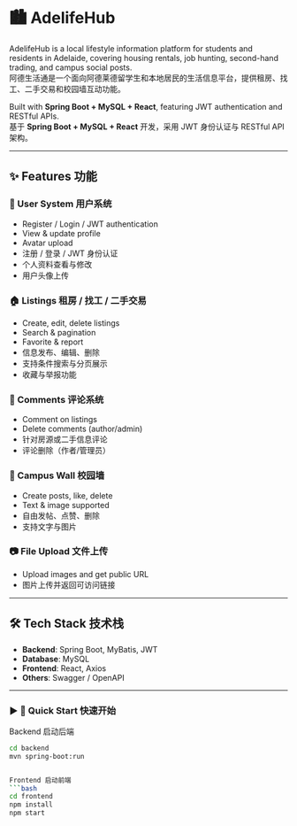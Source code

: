 # 🏙️ AdelifeHub

AdelifeHub is a local lifestyle information platform for students and residents in Adelaide, covering housing rentals, job hunting, second-hand trading, and campus social posts.  
阿德生活通是一个面向阿德莱德留学生和本地居民的生活信息平台，提供租房、找工、二手交易和校园墙互动功能。  

Built with **Spring Boot + MySQL + React**, featuring JWT authentication and RESTful APIs.  
基于 **Spring Boot + MySQL + React** 开发，采用 JWT 身份认证与 RESTful API 架构。  

---

## ✨ Features 功能

### 👤 User System 用户系统
- Register / Login / JWT authentication  
- View & update profile  
- Avatar upload  
- 注册 / 登录 / JWT 身份认证  
- 个人资料查看与修改  
- 用户头像上传  

### 🏠 Listings 租房 / 找工 / 二手交易
- Create, edit, delete listings  
- Search & pagination  
- Favorite & report  
- 信息发布、编辑、删除  
- 支持条件搜索与分页展示  
- 收藏与举报功能  

### 💬 Comments 评论系统
- Comment on listings  
- Delete comments (author/admin)  
- 针对房源或二手信息评论  
- 评论删除（作者/管理员）  

### 📌 Campus Wall 校园墙
- Create posts, like, delete  
- Text & image supported  
- 自由发帖、点赞、删除  
- 支持文字与图片  

### 📷 File Upload 文件上传
- Upload images and get public URL  
- 图片上传并返回可访问链接  

---

## 🛠️ Tech Stack 技术栈
- **Backend**: Spring Boot, MyBatis, JWT  
- **Database**: MySQL  
- **Frontend**: React, Axios  
- **Others**: Swagger / OpenAPI  

---


### ▶ 🚀 Quick Start 快速开始
Backend 启动后端
```bash
cd backend
mvn spring-boot:run


Frontend 启动前端
```bash
cd frontend
npm install
npm start
